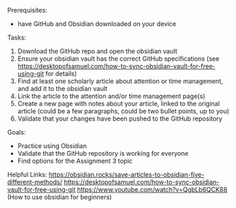Prerequisites:
- have GitHub and Obsidian downloaded on your device

Tasks:
1. Download the GitHub repo and open the obsidian vault
2. Ensure your obsidian vault has the correct GitHub specifications (see https://desktopofsamuel.com/how-to-sync-obsidian-vault-for-free-using-git for details)
3. Find at least one scholarly article about attention or time management, and add it to the obsidian vault
4. Link the article to the attention and/or time management page(s)
5. Create a new page with notes about your article, linked to the original article (could be a few paragraphs, could be two bullet points, up to you)
6. Validate that your changes have been pushed to the GitHub repository

Goals:
- Practice using Obsidian
- Validate that the GitHub repository is working for everyone
- Find options for the Assignment 3 topic


Helpful Links:
https://obsidian.rocks/save-articles-to-obsidian-five-different-methods/
https://desktopofsamuel.com/how-to-sync-obsidian-vault-for-free-using-git
https://www.youtube.com/watch?v=QgbLb6QCK88 (How to use obsidian for beginners)


